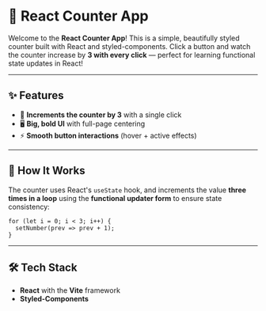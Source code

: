 # 🚀 React Counter App

Welcome to the **React Counter App**! This is a simple, beautifully styled counter built with React and styled-components. Click a button and watch the counter increase by **3 with every click** — perfect for learning functional state updates in React!

---

## ✨ Features

- 🔢 **Increments the counter by 3** with a single click  
- 🖥️ **Big, bold UI** with full-page centering  
- ⚡ **Smooth button interactions** (hover + active effects)

---

## 🧠 How It Works

The counter uses React's `useState` hook, and increments the value **three times in a loop** using the **functional updater form** to ensure state consistency:

```
for (let i = 0; i < 3; i++) {
  setNumber(prev => prev + 1);
}
```
---

## 🛠 Tech Stack

- **React** with the **Vite** framework
- **Styled-Components**